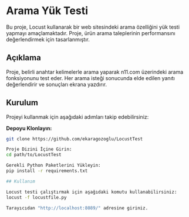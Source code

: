# Arama Yük Testi

Bu proje, Locust kullanarak bir web sitesindeki arama özelliğini yük testi yapmayı amaçlamaktadır. Proje, ürün arama taleplerinin performansını değerlendirmek için tasarlanmıştır.

## Açıklama

Proje, belirli anahtar kelimelerle arama yaparak n11.com üzerindeki arama fonksiyonunu test eder. Her arama isteği sonucunda elde edilen yanıtı değerlendirir ve sonuçları ekrana yazdırır.

## Kurulum

Projeyi kullanmak için aşağıdaki adımları takip edebilirsiniz:

**Depoyu Klonlayın:**
   ```bash
   git clone https://github.com/ekaragozoglu/LocustTest
   
Proje Dizini İçine Girin:
cd path/to/LocustTest

Gerekli Python Paketlerini Yükleyin:
pip install -r requirements.txt

## Kullanım

Locust testi çalıştırmak için aşağıdaki komutu kullanabilirsiniz:
locust -f locustfile.py

Tarayıcıdan "http://localhost:8089/" adresine giriniz.
